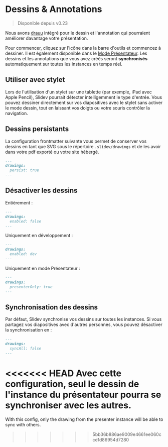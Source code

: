 # Dessins & Annotations

> Disponible depuis v0.23

Nous avons [drauu](https://github.com/antfu/drauu) intégré pour le dessin et l'annotation qui pourraient améliorer davantage votre présentation.

Pour commencer, cliquez sur l'icône <carbon-pen class="inline-icon-btn"/> dans la barre d'outils et commencez à dessiner. Il est également disponible dans le [Mode Présentateur](/guide/presenter-mode). Les dessins et les annotations que vous avez créés seront **synchronisés** automatiquement sur toutes les instances en temps réel.

<TheTweet id="1424027510342250499" />

## Utiliser avec stylet

Lors de l'utilisation d'un stylet sur une tablette (par exemple, iPad avec Apple Pencil), Slidev pourrait détecter intelligemment le type d'entrée. Vous pouvez dessiner directement sur vos diapositives avec le stylet sans activer le mode dessin, tout en laissant vos doigts ou votre souris contrôler la navigation.

## Dessins persistants

La configuration frontmatter suivante vous permet de conserver vos dessins en tant que SVG sous le répertoire `.slidev/drawings` et de les avoir dans votre pdf exporté ou votre site hébergé.

```md
---
drawings:
  persist: true
---
```

## Désactiver les dessins

Entièrement :

```md
---
drawings:
  enabled: false
---
```

Uniquement en développement :

```md
---
drawings:
  enabled: dev
---
```

Uniquement en mode Présentateur :

```md
---
drawings:
  presenterOnly: true
---
```

## Synchronisation des dessins

Par défaut, Slidev synchronise vos dessins sur toutes les instances. Si vous partagez vos diapositives avec d'autres personnes, vous pouvez désactiver la synchronisation en :

```md
---
drawings:
  syncAll: false
---
```

<<<<<<< HEAD
Avec cette configuration, seul le dessin de l'instance du présentateur pourra se synchroniser avec les autres.
=======
With this config, only the drawing from the presenter instance will be able to sync with others.
>>>>>>> 5bb36b886ae9009e4661ee060cce1d86954d7280
